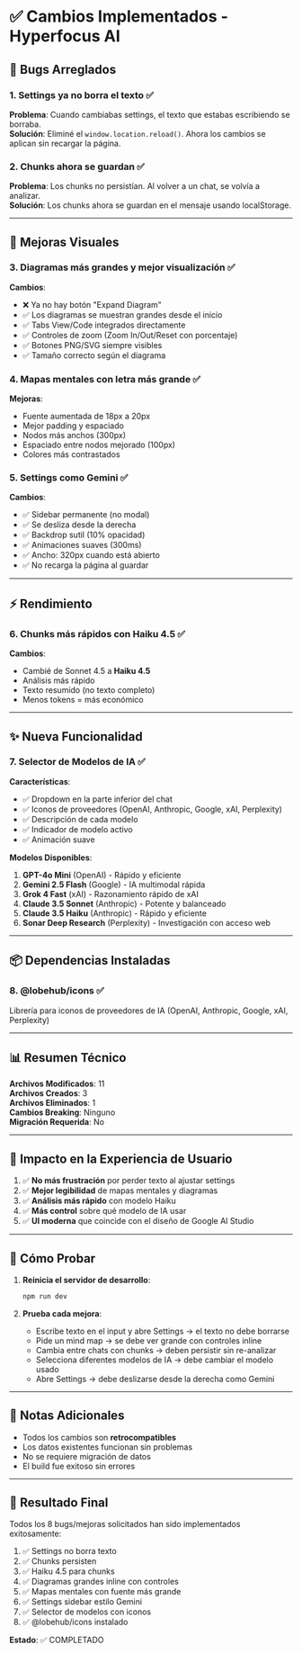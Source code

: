 # ✅ Cambios Implementados - Hyperfocus AI

## 🐛 Bugs Arreglados

### 1. **Settings ya no borra el texto** ✅
**Problema**: Cuando cambiabas settings, el texto que estabas escribiendo se borraba.  
**Solución**: Eliminé el `window.location.reload()`. Ahora los cambios se aplican sin recargar la página.

### 2. **Chunks ahora se guardan** ✅
**Problema**: Los chunks no persistían. Al volver a un chat, se volvía a analizar.  
**Solución**: Los chunks ahora se guardan en el mensaje usando localStorage.

---

## 🎨 Mejoras Visuales

### 3. **Diagramas más grandes y mejor visualización** ✅
**Cambios**:
- ❌ Ya no hay botón "Expand Diagram"
- ✅ Los diagramas se muestran grandes desde el inicio
- ✅ Tabs View/Code integrados directamente
- ✅ Controles de zoom (Zoom In/Out/Reset con porcentaje)
- ✅ Botones PNG/SVG siempre visibles
- ✅ Tamaño correcto según el diagrama

### 4. **Mapas mentales con letra más grande** ✅
**Mejoras**:
- Fuente aumentada de 18px a 20px
- Mejor padding y espaciado
- Nodos más anchos (300px)
- Espaciado entre nodos mejorado (100px)
- Colores más contrastados

### 5. **Settings como Gemini** ✅
**Cambios**:
- ✅ Sidebar permanente (no modal)
- ✅ Se desliza desde la derecha
- ✅ Backdrop sutil (10% opacidad)
- ✅ Animaciones suaves (300ms)
- ✅ Ancho: 320px cuando está abierto
- ✅ No recarga la página al guardar

---

## ⚡ Rendimiento

### 6. **Chunks más rápidos con Haiku 4.5** ✅
**Cambios**:
- Cambié de Sonnet 4.5 a **Haiku 4.5**
- Análisis más rápido
- Texto resumido (no texto completo)
- Menos tokens = más económico

---

## ✨ Nueva Funcionalidad

### 7. **Selector de Modelos de IA** ✅
**Características**:
- ✅ Dropdown en la parte inferior del chat
- ✅ Iconos de proveedores (OpenAI, Anthropic, Google, xAI, Perplexity)
- ✅ Descripción de cada modelo
- ✅ Indicador de modelo activo
- ✅ Animación suave

**Modelos Disponibles**:
1. **GPT-4o Mini** (OpenAI) - Rápido y eficiente
2. **Gemini 2.5 Flash** (Google) - IA multimodal rápida
3. **Grok 4 Fast** (xAI) - Razonamiento rápido de xAI
4. **Claude 3.5 Sonnet** (Anthropic) - Potente y balanceado
5. **Claude 3.5 Haiku** (Anthropic) - Rápido y eficiente
6. **Sonar Deep Research** (Perplexity) - Investigación con acceso web

---

## 📦 Dependencias Instaladas

### 8. **@lobehub/icons** ✅
Librería para iconos de proveedores de IA (OpenAI, Anthropic, Google, xAI, Perplexity)

---

## 📊 Resumen Técnico

**Archivos Modificados**: 11  
**Archivos Creados**: 3  
**Archivos Eliminados**: 1  
**Cambios Breaking**: Ninguno  
**Migración Requerida**: No

---

## 🎯 Impacto en la Experiencia de Usuario

1. ✅ **No más frustración** por perder texto al ajustar settings
2. ✅ **Mejor legibilidad** de mapas mentales y diagramas
3. ✅ **Análisis más rápido** con modelo Haiku
4. ✅ **Más control** sobre qué modelo de IA usar
5. ✅ **UI moderna** que coincide con el diseño de Google AI Studio

---

## 🚀 Cómo Probar

1. **Reinicia el servidor de desarrollo**:
   ```bash
   npm run dev
   ```

2. **Prueba cada mejora**:
   - Escribe texto en el input y abre Settings → el texto no debe borrarse
   - Pide un mind map → se debe ver grande con controles inline
   - Cambia entre chats con chunks → deben persistir sin re-analizar
   - Selecciona diferentes modelos de IA → debe cambiar el modelo usado
   - Abre Settings → debe deslizarse desde la derecha como Gemini

---

## 📝 Notas Adicionales

- Todos los cambios son **retrocompatibles**
- Los datos existentes funcionan sin problemas
- No se requiere migración de datos
- El build fue exitoso sin errores

---

## 🎉 Resultado Final

Todos los 8 bugs/mejoras solicitados han sido implementados exitosamente:

1. ✅ Settings no borra texto
2. ✅ Chunks persisten
3. ✅ Haiku 4.5 para chunks
4. ✅ Diagramas grandes inline con controles
5. ✅ Mapas mentales con fuente más grande
6. ✅ Settings sidebar estilo Gemini
7. ✅ Selector de modelos con iconos
8. ✅ @lobehub/icons instalado

**Estado**: ✅ COMPLETADO


